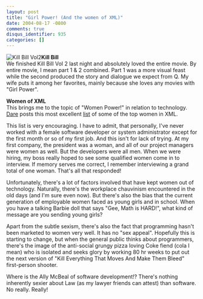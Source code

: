 ```yaml
---
layout: post
title: "Girl Power! (And the women of XML)"
date: 2004-08-17 -0800
comments: true
disqus_identifier: 935
categories: []
---
```

![Kill Bill Vol2](/images/killbillvol2.jpg)**Kill Bill**\
 We finished Kill Bill Vol 2 last night and absolutely loved the entire
movie. By entire movie, I mean part 1 & 2 combined. Part 1 was a more
visual feast while the second produced the story and dialogue we expect
from Q. My wife puts it among her favorites, mainly because she loves
any movies with "Girl Power".

**Women of XML**\
 This brings me to the topic of "Women Power!" in relation to
technology. [Dare](http://www.25hoursaday.com/weblog/) posts this most
excellent
[list](http://www.25hoursaday.com/weblog/PermaLink.aspx?guid=c74eebda-4ccb-48b6-ba6c-06bc2cf08c79)
of some of the top women in XML.

This list is very encouraging. I have to admit, that personally, I've
never worked with a female software developer or system administrator
except for the first month or so of my first job. And this isn't for
lack of trying. At my first company, the president was a woman, and all
of our project managers were women as well. But the developers were all
men. When we were hiring, my boss really hoped to see some qualified
women come in to interview. If memory serves me correct, I remember
interviewing a grand total of one woman. That's all that responded!

Unfortunately, there's a lot of factors involved that have kept women
out of technology. Naturally, there's the workplace chauvinism
encountered in the old days (and I'm sure even now). But there's also
the bias that the current generation of employable women faced as young
girls and in school. When you have a talking Barbie doll that says "Gee,
Math is HARD!", what kind of message are you sending young girls?

Apart from the subtle sexism, there's also the fact that programming
hasn't been marketed to women very well. It has no "sex appeal".
Hopefully this is starting to change, but when the general public thinks
about programmers, there's the image of the anti-social grungy pizza
loving Coke fiend (cola I mean) who is isolated and seeks glory by
working 80 hr weeks to put out the next version of "Kill Everything That
Moves And Make Them Bleed" first-person shooter.

Where is the Ally McBeal of software development!? There's nothing
inherently sexier about Law (as my lawyer friends can attest) than
software. No really. Really!

